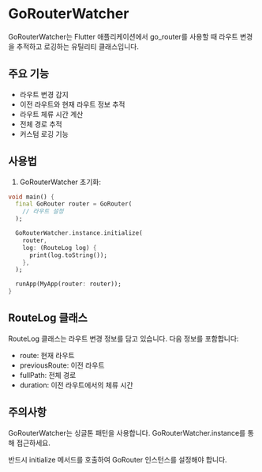 # GoRouterWatcher

GoRouterWatcher는 Flutter 애플리케이션에서 go_router를 사용할 때 라우트 변경을 추적하고 로깅하는 유틸리티 클래스입니다.

## 주요 기능

- 라우트 변경 감지
- 이전 라우트와 현재 라우트 정보 추적
- 라우트 체류 시간 계산
- 전체 경로 추적
- 커스텀 로깅 기능

## 사용법

1. GoRouterWatcher 초기화:

```dart
void main() {
  final GoRouter router = GoRouter(
    // 라우트 설정
  );

  GoRouterWatcher.instance.initialize(
    router,
    log: (RouteLog log) {
      print(log.toString());
    },
  );

  runApp(MyApp(router: router));
}
```

## RouteLog 클래스
RouteLog 클래스는 라우트 변경 정보를 담고 있습니다. 다음 정보를 포함합니다:

- route: 현재 라우트
- previousRoute: 이전 라우트
- fullPath: 전체 경로
- duration: 이전 라우트에서의 체류 시간

## 주의사항
GoRouterWatcher는 싱글톤 패턴을 사용합니다. GoRouterWatcher.instance를 통해 접근하세요.

반드시 initialize 메서드를 호출하여 GoRouter 인스턴스를 설정해야 합니다.